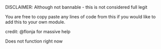 DISCLAIMER: Although not bannable - this is not considered full legit

You are free to copy paste any lines of code from this if you would like to add this to your own module.

credit: @flonja for massive help

Does not function right now 
